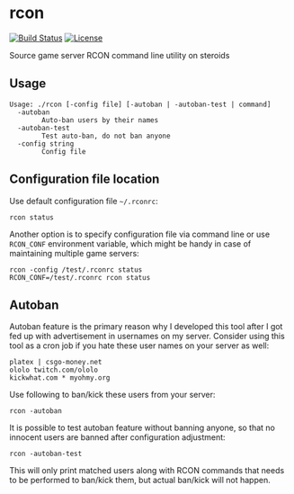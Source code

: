 rcon
====

[![Build Status](https://travis-ci.org/dieselburner/rcon.svg)](https://travis-ci.org/dieselburner/rcon)
[![License](https://img.shields.io/github/license/dieselburner/rcon.svg)](https://github.com/dieselburner/rcon/blob/master/LICENSE.md)

Source game server RCON command line utility on steroids

Usage
-----

```
Usage: ./rcon [-config file] [-autoban | -autoban-test | command]
  -autoban
        Auto-ban users by their names
  -autoban-test
        Test auto-ban, do not ban anyone
  -config string
        Config file
```

Configuration file location
---------------------------
Use default configuration file `~/.rconrc`:

```
rcon status
```

Another option is to specify configuration file via command line or use `RCON_CONF` environment variable, which might be handy in case of maintaining multiple game servers:

```
rcon -config /test/.rconrc status
RCON_CONF=/test/.rconrc rcon status
```

Autoban
-------

Autoban feature is the primary reason why I developed this tool after I got fed up with advertisement in usernames on my server. Consider using this tool as a cron job if you hate these user names on your server as well:

```
platex | csgo-money.net
ololo twitch.com/ololo
kickwhat.com * myohmy.org
```

Use following to ban/kick these users from your server:

```
rcon -autoban
```

It is possible to test autoban feature without banning anyone, so that no innocent users are banned after configuration adjustment:

```
rcon -autoban-test
```

This will only print matched users along with RCON commands that needs to be performed to ban/kick them, but actual ban/kick will not happen.
